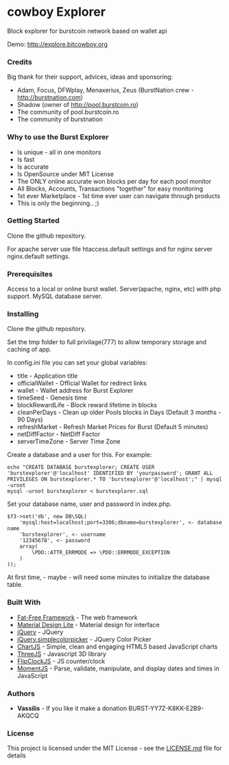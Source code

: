 # cowboy Explorer

Block explorer for burstcoin network based on wallet api

Demo: http://explore.bitcowboy.org

### Credits

Big thank for their support, advices, ideas and sponsoring:

* Adam, Focus, DFWplay, Menaxerius, Zeus (BurstNation crew - http://burstnation.com)
* Shadow (owner of http://pool.burstcoin.ro)
* The community of pool.burstcoin.ro
* The community of burstnation

### Why to use the Burst Explorer

* Is unique - all in one monitors
* Is fast
* Is accurate
* Is OpenSource under MIT License
* The ONLY online accurate won blocks per day for each pool monitor
* All Blocks, Accounts, Transactions "together" for easy monitoring
* 1st ever Marketplace - 1st time ever user can navigate through products
* This is only the beginning.. ;) 

### Getting Started

Clone the github repository.

For apache server use file htaccess.default settings and for nginx server nginx.default settings.

### Prerequisites

Access to a local or online burst wallet.
Server(apache, nginx, etc) with php support.
MySQL database server.

### Installing

Clone the github repository.

Set the tmp folder to full privilage(777) to allow temporary storage and caching of app.

In config.ini file you can set your global variables:

* title - Application title
* officialWallet - Official Wallet for redirect links
* wallet - Wallet address for Burst Explorer
* timeSeed - Genesis time
* blockRewardLife - Block reward lifetime in blocks
* cleanPerDays - Clean up older Pools blocks in Days (Default 3 months - 90 Days)
* refreshMarket - Refresh Market Prices for Burst (Default 5 minutes)
* netDiffFactor - NetDiff Factor
* serverTimeZone - Server Time Zone

Create a database and a user for this. For example:

```
echo "CREATE DATABASE burstexplorer; CREATE USER 'burstexplorer'@'localhost' IDENTIFIED BY 'yourpassword'; GRANT ALL PRIVILEGES ON burstexplorer.* TO 'burstexplorer'@'localhost';" | mysql -uroot
mysql -uroot burstexplorer < burstexplorer.sql
```

Set your database name, user and password in index.php.

```
$f3->set('db', new DB\SQL(
    'mysql:host=localhost;port=3306;dbname=burstexplorer', <- database name
    'burstexplorer', <- username
	'12345678', <- password
	array( 
		\PDO::ATTR_ERRMODE => \PDO::ERRMODE_EXCEPTION 
	)
));
```

At first time, - maybe - will need some minutes to initialize the database table.

### Built With

* [Fat-Free Framework](https://fatfreeframework.com/) - The web framework 
* [Material Design Lite](https://getmdl.io/) - Material design for interface
* [jQuery](https://jquery.com/) - JQuery
* [jQuery.simplecolorpicker](https://github.com/tkrotoff/jquery-simplecolorpicker) - JQuery Color Picker
* [ChartJS](http://www.chartjs.org/) - Simple, clean and engaging HTML5 based JavaScript charts
* [ThreeJS](https://threejs.org/) - Javascript 3D library
* [FlipClockJS](http://flipclockjs.com/) - JS counter/clock
* [MomentJS](https://momentjs.com/) - Parse, validate, manipulate, and display dates and times in JavaScript

### Authors

* **Vassilis** - If you like it make a donation BURST-YY7Z-K8KK-E2B9-AKQCQ

### License

This project is licensed under the MIT License - see the [LICENSE.md](LICENSE.md) file for details


